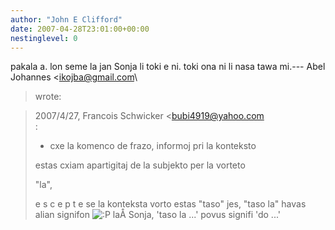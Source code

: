```yaml
---
author: "John E Clifford"
date: 2007-04-28T23:01:00+00:00
nestinglevel: 0
---
```

pakala a. lon seme la jan Sonja li toki e ni. toki ona ni li nasa tawa mi.---
 Abel Johannes <[ikojba@gmail.com](mailto://ikojba@gmail.com)\
> wrote:

> 2007/4/27, Francois Schwicker <[bubi4919@yahoo.com](mailto://bubi4919@yahoo.com)\
>:
> 
> - cxe la komenco de frazo, informoj pri la konteksto
> 
> estas cxiam apartigitaj de la subjekto per la vorteto
> 
> "la",
> 
> e s c e p t e se la konteksta vorto estas "taso"
> jes, "taso la" havas alian signifon ![:P](images/smilies/icon_razz.gif "Razz") laÅ­ Sonja, 'taso la ...' povus
> signifi 'do ...'
>